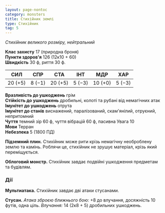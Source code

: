 ```yaml
---
layout: page-nontoc
category: monsters
title: Стихійник землі
type: Стихійник
tag: 5
---
```


_Стихійник великого розміру, нейтральний_  

**Клас захисту** 17 (природна броня)    
**Пункти здоров'я** 126 (12к10 + 60)    
**Швидкість** 30 ф, риття 30 ф.  

| СИЛ     | СПР    | СТА     | ІНТ    | МДР     | ХАР    |
| ------- | ------ | ------- | ------ | ------- | ------ |
| 20 (+5) | 8 (−1) | 20 (+5) | 5 (−3) | 10 (+0) | 5 (−3) |

**Вразливість до ушкоджень** грім    
**Стійкість до ушкоджень** дробильні, колоті та рубані від немагічних атак    
**Імунітет до ушкоджень** отрута    
**Імунітет до станів** виснажений, паралізований, скам'янілий, отруєний, непритомний    
**Чуття** темний зір 60 ф, чуття вібрацій 60 ф, пасивна Увага 10    
**Мови** Терран    
**Небезпека** 5 (1800 ПД)  

**Підземний плин.** Стихійник може рити крізь немагічну необроблену землю та камінь. Роблячи це, стихійник не зрушує матеріал, крізь який переміщується.    

**Облоговий монстр.** Стихійник завдає подвійні ушкодження предметам та будівлям.

### Дії
**Мультиатака.** Стихійник завдає дві атаки стусанами.    

**Стусан.** _Атака зброєю ближнього бою:_ +8 до влучання, досяжність 10 футів, одна ціль. _Влучання:_ 14 (2к8 + 5) дробильних ушкоджень.
